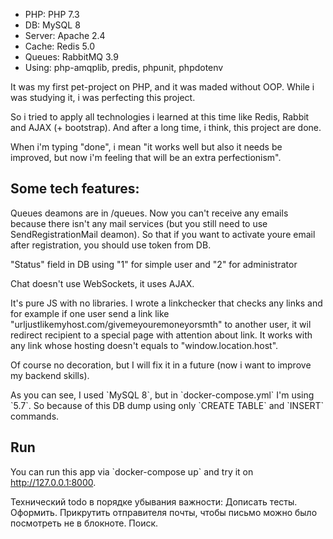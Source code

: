 <ul>
    <li>PHP: PHP 7.3</li>
    <li>DB: MySQL 8</li>
    <li>Server: Apache 2.4</li>
    <li>Cache: Redis 5.0</li>
    <li>Queues: RabbitMQ 3.9</li>
    <li>Using: php-amqplib, predis, phpunit, phpdotenv</li>
</ul>

<p>It was my first pet-project on PHP, and it was maded without OOP. While i was studying it, i was perfecting this project.</p>
<p>So i tried to apply all technologies i learned at this time like Redis, Rabbit and AJAX (+ bootstrap). And after a long time, i think, this project are done.</p>
<p>When i'm typing "done", i mean "it works well but also it needs be improved, but now i'm feeling that will be an extra perfectionism".</p>

<h2>Some tech features:</h2>
<p>Queues deamons are in /queues. Now you can't receive any emails because there isn't any mail services (but you still need to use SendRegistrationMail deamon). So that if you want to activate youre email after registration, you should use token from DB.</p>
<p>"Status" field in DB using "1" for simple user and "2" for administrator</p>
<p>Chat doesn't use WebSockets, it uses AJAX.</p>
<p>It's pure JS with no libraries. I wrote a linkchecker that checks any links and for example if one user send a link like "urljustlikemyhost.com/givemeyouremoneyorsmth" to another user, it wil redirect recipient to a special page with attention about link. It works with any link whose hosting doesn't equals to "window.location.host".</p>
<p>Of course no decoration, but I will fix it in a future (now i want to improve my backend skills).</p>
<p>As you can see, I used `MySQL 8`, but in `docker-compose.yml` I'm using `5.7`. So because of this DB dump using only `CREATE TABLE` and `INSERT` commands.</p>

<h2>Run</h2>
<p>You can run this app via `docker-compose up` and try it on <a href="http://127.0.0.1:8000">http://127.0.0.1:8000</a>.</p>

Технический todo в порядке убывания важности:
Дописать тесты.
Оформить.
Прикрутить отправителя почты, чтобы письмо можно было посмотреть не в блокноте.
Поиск.